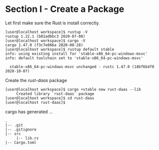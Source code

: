 # Section I - Create a Package

Let first make sure the Rust is install correctly.

```text
[user@localhost workspace]$ rustup -V
rustup 1.22.1 (b01adbbc3 2020-07-08)
[user@localhost workspace]$ cargo -V
cargo 1.47.0 (f3c7e066a 2020-08-28)
[user@localhost workspace]$ rustup default stable
info: using existing install for 'stable-x86_64-pc-windows-msvc'
info: default toolchain set to 'stable-x86_64-pc-windows-msvc'

  stable-x86_64-pc-windows-msvc unchanged - rustc 1.47.0 (18bf6b4f0 2020-10-07)
```

Create the _rust-daas_ package

```text
[user@localhost workspace]$ cargo +stable new rust-daas --lib
     Created library `rust-daas` package
[user@localhost workspace]$ cd rust-daas
[user@localhost rust-daas]$
```

cargo has generated ...

```text
.
|-- .git
|-- .gitignore
|-- src
     |-- lib.rs
|-- Cargo.toml
```


